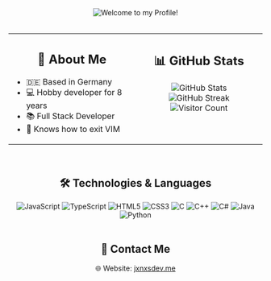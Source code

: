 <div align="center">
  <img src="https://readme-typing-svg.herokuapp.com?font=Fira+Code&weight=600&size=26&pause=1000&color=0079fa&center=true&vCenter=true&width=435&lines=Welcome+to+my+Profile!" alt="Welcome to my Profile!" />
</div>

<br/>

<table align="center">
  <tr>
    <td valign="top" width="50%">
      <h2 align="center">🚀 About Me</h2>
      <ul align="left">
        <li>🇩🇪 Based in Germany</li>
        <li>💻 Hobby developer for 8 years</li>
        <li>📚 Full Stack Developer</li>
        <li>🚪 Knows how to exit VIM</li>
      </ul>
    </td>
    <td valign="top" width="50%">
      <h2 align="center">📊 GitHub Stats</h2>
      <div align="center">
        <img src="https://github-readme-stats.vercel.app/api?username=jxnxsdev&show_icons=true&count_private=true&hide=issues&theme=tokyonight" alt="GitHub Stats" />
        <br/>
        <img src="https://github-readme-streak-stats.herokuapp.com/?user=jxnxsdev&theme=tokyonight" alt="GitHub Streak" />
        <br/>
        <img src="https://komarev.com/ghpvc/?username=jxnxsdev&color=blueviolet&style=flat-square" alt="Visitor Count" />
      </div>
    </td>
  </tr>
</table>

<br/>

<h2 align="center">🛠️ Technologies & Languages</h2>
<div align="center">
  <img src="https://img.shields.io/badge/-JavaScript-F7DF1E?logo=javascript&logoColor=white" alt="JavaScript" />
  <img src="https://img.shields.io/badge/-TypeScript-3178C6?logo=typescript&logoColor=white" alt="TypeScript" />
  <img src="https://img.shields.io/badge/-HTML5-E34F26?logo=html5&logoColor=white" alt="HTML5" />
  <img src="https://img.shields.io/badge/-CSS3-1572B6?logo=css3&logoColor=white" alt="CSS3" />
  <img src="https://img.shields.io/badge/-C-00599C?logo=c&logoColor=white" alt="C" />
  <img src="https://img.shields.io/badge/-C++-00599C?logo=c%2B%2B&logoColor=white" alt="C++" />
  <img src="https://img.shields.io/badge/-C%23-239120?logo=c-sharp&logoColor=white" alt="C#" />
  <img src="https://img.shields.io/badge/-Java-007396?logo=java&logoColor=white" alt="Java" />
  <img src="https://img.shields.io/badge/-Python-3776AB?logo=python&logoColor=white" alt="Python" />
</div>

<br/>

<h2 align="center">📧 Contact Me</h2>
<div align="center">
  🌐 Website: <a href="https://jxnxsdev.me">jxnxsdev.me</a>
</div>
